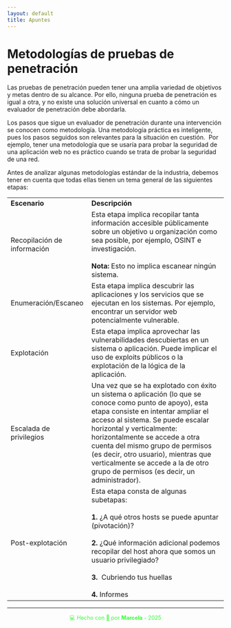 ```yaml
---
layout: default
title: Apuntes
---
```



# Metodologías de pruebas de penetración

Las pruebas de penetración pueden tener una amplia variedad de objetivos y metas dentro de su alcance. Por ello, ninguna prueba de penetración es igual a otra, y no existe una solución universal en cuanto a cómo un evaluador de penetración debe abordarla. 

Los pasos que sigue un evaluador de penetración durante una intervención se conocen como metodología. Una metodología práctica es inteligente, pues los pasos seguidos son relevantes para la situación en cuestión.  Por ejemplo, tener una metodología que se usaría para probar la seguridad de una aplicación web no es práctico cuando se trata de probar la seguridad de una red.


Antes de analizar algunas metodologías estándar de la industria, debemos tener en cuenta que todas ellas tienen un tema general de las siguientes etapas:  

|   |   |
|---|---|
|**Escenario** | **Descripción**|
|Recopilación de información|Esta etapa implica recopilar tanta información accesible públicamente sobre un objetivo u organización como sea posible, por ejemplo, OSINT e investigación.<br><br>**Nota:** Esto no implica escanear ningún sistema.|
|Enumeración/Escaneo|Esta etapa implica descubrir las aplicaciones y los servicios que se ejecutan en los sistemas. Por ejemplo, encontrar un servidor web potencialmente vulnerable.|
|Explotación|Esta etapa implica aprovechar las vulnerabilidades descubiertas en un sistema o aplicación. Puede implicar el uso de exploits públicos o la explotación de la lógica de la aplicación.|
|Escalada de privilegios|Una vez que se ha explotado con éxito un sistema o aplicación (lo que se conoce como punto de apoyo), esta etapa consiste en intentar ampliar el acceso al sistema. Se puede escalar horizontal y verticalmente: horizontalmente se accede a otra cuenta del mismo grupo de permisos (es decir, otro usuario), mientras que verticalmente se accede a la de otro grupo de permisos (es decir, un administrador).|
|Post-explotación|Esta etapa consta de algunas subetapas:  <br><br>**1.** ¿A qué otros hosts se puede apuntar (pivotación)?<br><br>**2.** ¿Qué información adicional podemos recopilar del host ahora que somos un usuario privilegiado?<br><br>**3.**  Cubriendo tus huellas<br><br>**4.** Informes|


---

<div style="text-align:center; font-size: 0.9em; margint-top: 40px; color: #33ff33;">
    💻 Hecho con 💚 por <strong>Marcela</strong> - 2025
</div>